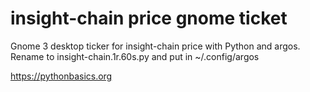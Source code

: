 # insight-chain price gnome ticket 

Gnome 3 desktop ticker for insight-chain price with Python and argos. Rename to insight-chain.1r.60s.py and put in ~/.config/argos

https://pythonbasics.org
